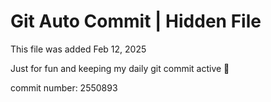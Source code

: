 # Git Auto Commit | Hidden File

This file was added Feb 12, 2025

Just for fun and keeping my daily git commit active 🤪

commit number: 2550893
